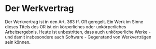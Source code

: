 # Der Werkvertrag

Der Werkvertrag ist in den Art. 363 ff. OR geregelt. Ein Werk  im Sinne
dieses Titels des OR ist ein körperliches oder unkörperliches
Arbeitsergebnis. Heute ist unbestritten, dass auch unkörperliche Werke -
und damit insbesondere auch Software - Gegenstand von Werkverträgen sein können.